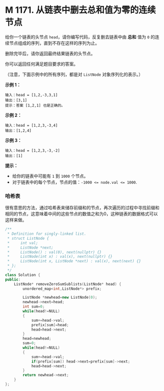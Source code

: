 # M 1171. 从链表中删去总和值为零的连续节点

给你一个链表的头节点 `head`，请你编写代码，反复删去链表中由 **总和** 值为 `0` 的连续节点组成的序列，直到不存在这样的序列为止。

删除完毕后，请你返回最终结果链表的头节点。

 

你可以返回任何满足题目要求的答案。

（注意，下面示例中的所有序列，都是对 `ListNode` 对象序列化的表示。）

**示例 1：**

```
输入：head = [1,2,-3,3,1]
输出：[3,1]
提示：答案 [1,2,1] 也是正确的。
```

**示例 2：**

```
输入：head = [1,2,3,-3,4]
输出：[1,2,4]
```

**示例 3：**

```
输入：head = [1,2,3,-3,-2]
输出：[1]
```

 

**提示：**

- 给你的链表中可能有 `1` 到 `1000` 个节点。
- 对于链表中的每个节点，节点的值：`-1000 <= node.val <= 1000`.



### 哈希表

很有意思的方法，通过哈希表来储存前缀和的节点，再次遍历的过程中寻找前缀和相同的节点，这意味着中间的这些节点的数值之和为0，这种链表的数据格式可以这样来做。

```cpp
/**
 * Definition for singly-linked list.
 * struct ListNode {
 *     int val;
 *     ListNode *next;
 *     ListNode() : val(0), next(nullptr) {}
 *     ListNode(int x) : val(x), next(nullptr) {}
 *     ListNode(int x, ListNode *next) : val(x), next(next) {}
 * };
 */
class Solution {
public:
    ListNode* removeZeroSumSublists(ListNode* head) {
        unordered_map<int,ListNode*> prefix;

        ListNode *newhead=new ListNode(0);
        newhead->next=head;
        int sum=0;
        while(head!=NULL)
        {
            sum+=head->val;
            prefix[sum]=head;
            head=head->next;
        }
        head=newhead;
        sum=0;
        while(head!=NULL)
        {
            sum+=head->val;
            if(prefix[sum]) head->next=prefix[sum]->next;
            head=head->next;
        }
        return newhead->next;
    }
};
```

